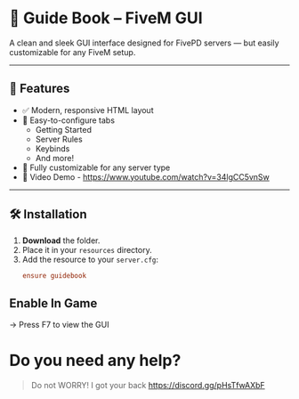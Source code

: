 # 📘 Guide Book – FiveM GUI

A clean and sleek GUI interface designed for FivePD servers — but easily customizable for any FiveM setup.

---

## 🔧 Features

- ✅ Modern, responsive HTML layout
- 🧩 Easy-to-configure tabs
  - Getting Started
  - Server Rules
  - Keybinds
  - And more!
- 🎯 Fully customizable for any server type
- 🎥 Video Demo - https://www.youtube.com/watch?v=34lgCC5vnSw

---

## 🛠 Installation

1. **Download** the folder.
2. Place it in your `resources` directory.
3. Add the resource to your `server.cfg`:
   ```cfg
   ensure guidebook

## Enable In Game
-> Press F7 to view the GUI

# Do you need any help?
> Do not WORRY! I got your back https://discord.gg/pHsTfwAXbF
